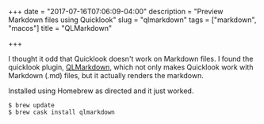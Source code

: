 +++
date = "2017-07-16T07:06:09-04:00"
description = "Preview Markdown files using Quicklook"
slug = "qlmarkdown"
tags = ["markdown", "macos"]
title = "QLMarkdown"

+++


I thought it odd that Quicklook doesn't work on Markdown files. I found the
quicklook plugin, [QLMarkdown](https://github.com/toland/qlmarkdown/), which not
only makes Quicklook work with Markdown (.md) files, but it actually renders the
markdown.

Installed using Homebrew as directed and it just worked.

```
$ brew update
$ brew cask install qlmarkdown
```
